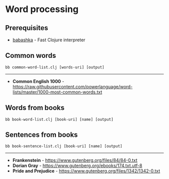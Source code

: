 # Word processing

## Prerequisites

* [babashka](https://github.com/babashka/babashka) - Fast Clojure interpreter

## Common words
`bb common-word-list.clj [words-uri] [output]`

---

* **Common English 1000** - https://raw.githubusercontent.com/powerlanguage/word-lists/master/1000-most-common-words.txt


## Words from books
`bb book-word-list.clj [book-uri] [name] [output]`

## Sentences from books
`bb book-sentence-list.clj [book-uri] [name] [output]`

---

* **Frankenstein** - https://www.gutenberg.org/files/84/84-0.txt
* **Dorian Gray** - https://www.gutenberg.org/ebooks/174.txt.utf-8
* **Pride and Prejudice** - https://www.gutenberg.org/files/1342/1342-0.txt
